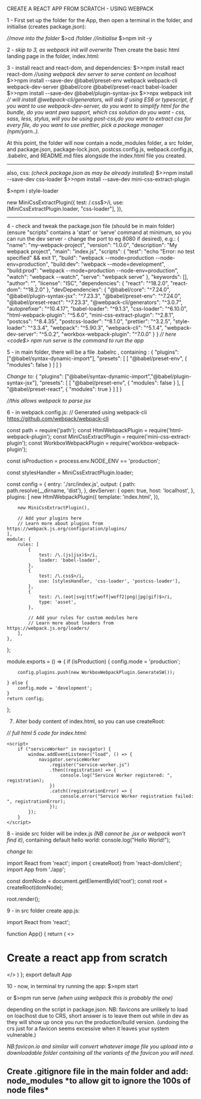 CREATE A REACT APP FROM SCRATCH - USING WEBPACK

1 - First set up the folder for the App, then open a terminal in the folder, and initialise (creates package.json): 

*//move into the folder*
 $>cd /folder
*//initialise*
 $>npm init -y

2 - *skip to 3, as webpack init will overwrite*
 Then create the basic html landing page in the folder, index.html:
  <!DOCTYPE html>
  <html lang="en">
  <head>
    <meta charset="UTF-8">
    <meta name="viewport" content="width=device-width, initial-scale=1.0">
    <title>Recipe Site</title>
  </head>
  <body>
    <div id="root"></div>
        <script src="./node_modules/react/umd/react.development.js"></script>
        <script src="./node_modules/react-dom/umd/react-dom.development.js">            	</script>
        <script src="./dist/main.js"></script>
   </body>
   </html>

3 - install react and react-dom, and dependencies:
  $>>npm install react react-dom
*//using webpack dev server to serve content on localhost*
  $>>npm install --save-dev @babel/preset-env webpack webpack-cli webpack-dev-server @babel/core @babel/preset-react babel-loader 
$>>npm install --save-dev @babel/plugin-syntax-jsx
$>>npx webpack init 
*// will install @webpack-cli/generators, will ask if using ES6 or typescript, if you want to use webpack-dev-server, do you want to simplify html for the bundle, do you want pwa support, which css solution do you want - css, sass, less, stylus, will you be using post-css,do you want to extract css for every file, do you want to use prettier, pick a package manager (npm/yarn..).*
 

  At this point, the folder will now contain a node_modules folder, a src folder, and package.json, package-lock.json, postcss.config.js, webpack.config.js, .babelrc, and README.md files alongside the index.html file you created.

***********************

also, css:   *(check package.json as may be already installed)*
$>>npm install --save-dev css-loader
$>>npm install --save-dev mini-css-extract-plugin

$>npm i style-loader

new MiniCssExtractPlugin({
        test: /\.css$>/i,
        use: [MiniCssExtractPlugin.loader, "css-loader"],
      }),
***********************


4 - check and tweak the package.json file (should be in main folder) (ensure "scripts" contains a 'start' or 'serve' command at minimum, so you can run the dev server - change the port to eg 8080 if desired), e.g.:
{
  "name": "my-webpack-project",
  "version": "1.0.0",
  "description": "My webpack project",
  "main": "index.js",
  "scripts": {
    "test": "echo \"Error: no test specified\" && exit 1",
    "build": "webpack --mode=production --node-env=production",
    "build:dev": "webpack --mode=development",
    "build:prod": "webpack --mode=production --node-env=production",
    "watch": "webpack --watch",
    "serve": "webpack serve"
  },
  "keywords": [],
  "author": "",
  "license": "ISC",
  "dependencies": {
    "react": "^18.2.0",
    "react-dom": "^18.2.0"
  },
  "devDependencies": {
    "@babel/core": "^7.24.0",
    "@babel/plugin-syntax-jsx": "^7.23.3",
    "@babel/preset-env": "^7.24.0",
    "@babel/preset-react": "^7.23.3",
    "@webpack-cli/generators": "^3.0.7",
    "autoprefixer": "^10.4.17",
    "babel-loader": "^9.1.3",
    "css-loader": "^6.10.0",
    "html-webpack-plugin": "^5.6.0",
    "mini-css-extract-plugin": "^2.8.1",
    "postcss": "^8.4.35",
    "postcss-loader": "^8.1.0",
    "prettier": "^3.2.5",
    "style-loader": "^3.3.4",
    "webpack": "^5.90.3",
    "webpack-cli": "^5.1.4",
    "webpack-dev-server": "^5.0.2",
    "workbox-webpack-plugin": "^7.0.0"
  }
}
*// here <code$> npm run serve</code> is the command to run the app*

5 - in main folder, there will be a file .babelrc , containing :
 {
  "plugins": ["@babel/syntax-dynamic-import"],
  "presets": [
    [
      "@babel/preset-env",
      {
        "modules": false
      }
    ]
  ]
}

*Change to:*
{
  "plugins": ["@babel/syntax-dynamic-import","@babel/plugin-syntax-jsx"],
  "presets": [
    [
          "@babel/preset-env",
          {
            "modules": false
          }
    ],
    [
         "@babel/preset-react",
         {
          "modules": true
         }
    ]
  ]
}

*//this allows webpack to parse jsx*

6 - in webpack.config.js:
  // Generated using webpack-cli https://github.com/webpack/webpack-cli

const path = require('path');
const HtmlWebpackPlugin = require('html-webpack-plugin');
const MiniCssExtractPlugin = require('mini-css-extract-plugin');
const WorkboxWebpackPlugin = require('workbox-webpack-plugin');

const isProduction = process.env.NODE_ENV == 'production';

const stylesHandler = MiniCssExtractPlugin.loader;

const config = {
    entry: './src/index.js',
    output: {
        path: path.resolve(__dirname, 'dist'),
    },
    devServer: {
        open: true,
        host: 'localhost',
    },
    plugins: [
        new HtmlWebpackPlugin({
            template: 'index.html',
        }),

        new MiniCssExtractPlugin(),

        // Add your plugins here
        // Learn more about plugins from https://webpack.js.org/configuration/plugins/
    ],
    module: {
        rules: [
            {
                test: /\.(js|jsx)$>/i,
                loader: 'babel-loader',
            },
            {
                test: /\.css$>/i,
                use: [stylesHandler, 'css-loader', 'postcss-loader'],
            },
            {
                test: /\.(eot|svg|ttf|woff|woff2|png|jpg|gif)$>/i,
                type: 'asset',
            },

            // Add your rules for custom modules here
            // Learn more about loaders from https://webpack.js.org/loaders/
        ],
    },
};

module.exports = () => {
    if (isProduction) {
        config.mode = 'production';
        
        
        config.plugins.push(new WorkboxWebpackPlugin.GenerateSW());
        
    } else {
        config.mode = 'development';
    }
    return config;
};

7. Alter body content of index.html, so you can use createRoot:
  <body>
        <div id="root"></div>
    </body>

*// full html 5 code for index.html:*
<!DOCTYPE html>
<html lang="en">
<head>
    <meta charset="UTF-8">
    <meta name="viewport" content="width=device-width, initial-scale=1.0">
    <title>Webpack Application</title>
    </head>
    <body>
        <div id="root"></div>
    </body>
    
    <script>
        if ("serviceWorker" in navigator) {
            window.addEventListener("load", () => {
                navigator.serviceWorker
                    .register("service-worker.js")
                    .then((registration) => {
                        console.log("Service Worker registered: ", registration);
                    })
                    .catch((registrationError) => {
                        console.error("Service Worker registration failed: ", registrationError);
                    });
            });
        }
    </script>
</html>

8 - inside src folder will be index.js *(NB cannot be .jsx or webpack won't find it)*, containing default hello world:
console.log("Hello World!");
 
*change to:*

import React from 'react';
import { createRoot} from 'react-dom/client';
import App from './app';

const domNode = document.getElementById('root');
const root = createRoot(domNode);

root.render(<App />);


9 -  in src folder create app.js:

import React from 'react';

function App() {
  return (
    <>
    <h1>
     Create a react app from scratch
    </h1>
    </>
  )
};
export default App


10 - now, in terminal try running the app:
$>npm start

or $>npm run serve 
*(when using webpack this is probably the one)*

depending on the script in package.json.
NB: favicons are unlikely to load on loaclhost due to CRS, short answer is to leave them out while in dev as they will show up once you run the production/build version. (undoing the crs just for a favicon seems excessive when it leaves your system vulnerable.)

*NB:favicon.io and similar will convert whatever image file you upload into a downloadable folder containing all the variants of the favicon you will need.*

<h2>Create .gitignore file in the main folder and add: node_modules *to allow git to ignore the 100s of node files*</h2>
